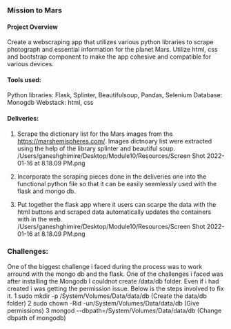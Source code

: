### Mission to Mars

#### Project Overview
Create a webscraping app that utilizes various python libraries to scrape photograph and essential information for the planet Mars. Utilize html, css and bootstrap component to make the app cohesive and compatible for various devices. 

#### Tools used:
Python libraries:  Flask, Splinter, Beautifulsoup, Pandas, Selenium
Database: Monogdb
Webstack: html, css

#### Deliveries:
1) Scrape the dictionary list for the Mars images from the https://marshemispheres.com/. Images dictnoary list were extracted using the help of the library splinter and beautiful soup. 
/Users/ganeshghimire/Desktop/Module10/Resources/Screen Shot 2022-01-16 at 8.18.09 PM.png

2) Incorporate the scraping pieces done in the deliveries one into the functional python file so that it can be easily seemlessly used with the flask and mongo db. 

3) Put together the flask app where it users can scarpe the data with the html buttons and scraped data automatically updates the containers with in the web. 
/Users/ganeshghimire/Desktop/Module10/Resources/Screen Shot 2022-01-16 at 8.18.09 PM.png
### Challenges:
One of the biggest challenge i faced during the process was to work arround with the mongo db and the flask. One of the challenges i faced was after installing the Mongodb I couldnot create /data/db folder. Even if i had created i was getting the permission issue. Below is the steps involved to fix it. 
    1	sudo mkdir -p /System/Volumes/Data/data/db (Create the data/db folder)
	2	sudo chown -Rid -un/System/Volumes/Data/data/db (Give permissions)
	3	mongod --dbpath=/System/Volumes/Data/data/db (Change dbpath of mongodb)

